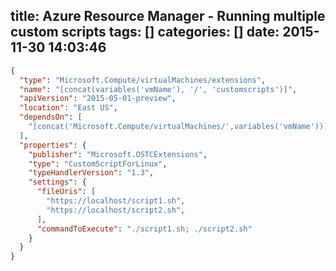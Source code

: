 title: Azure Resource Manager - Running multiple custom scripts
tags: []
categories: []
date: 2015-11-30 14:03:46
---

```json
{
  "type": "Microsoft.Compute/virtualMachines/extensions",
  "name": "[concat(variables('vmName'), '/', 'customscripts')]",
  "apiVersion": "2015-05-01-preview",
  "location": "East US",
  "dependsOn": [
    "[concat('Microsoft.Compute/virtualMachines/',variables('vmName'))]"
  ],
  "properties": {
    "publisher": "Microsoft.OSTCExtensions",
    "type": "CustomScriptForLinux",
    "typeHandlerVersion": "1.3",
    "settings": {
      "fileUris": [
        "https://localhost/script1.sh",
        "https://localhost/script2.sh",
      ],
      "commandToExecute": "./script1.sh; ./script2.sh"
    }
  }
}
```